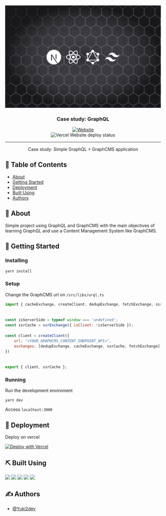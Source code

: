 <p align="center">
  <a href="" rel="noopener">
 <img src="./github/GraphQL.png" alt="Project logo"></a>
</p>

<h3 align="center">Case study: GraphQL</h3>

<div align="center">
    <a href="https://yuki2dev-study-graphql.vercel.app/">
    <img alt="Website" src="https://img.shields.io/static/v1?message=visit%20now&color=1d4ed8&label=website&labelColor=121212&logo=vercel&style=for-the-badge"/>
    </a>
    <br> 
    <img alt="Vercel Website deploy status" src="https://img.shields.io/github/deployments/KeysHD/rodizio2o/Production%20%E2%80%93%20rodizio2o-api?label=website&logo=vercel&style=for-the-badge&labelColor=121212">
</div>

---

<p align="center"> Case study: Simple GraphQL + GraphCMS application
    <br> 
</p>

## 📝 Table of Contents
- [About](#about)
- [Getting Started](#getting_started)
- [Deployment](#deployment)
- [Built Using](#built_using)
- [Authors](#authors)

## 🧐 About <a name = "about"></a>
Simple project using GraphQL and GraphCMS with the main objectives of learning GraphQL and use a Content Management System like GraphCMS.

## 🏁 Getting Started <a name = "getting_started"></a>

### Installing
```
yarn install
```

### Setup
Change the GraphCMS url on `/src/libs/urql.ts`
```js
import { cacheExchange, createClient, dedupExchange, fetchExchange, ssrExchange } from "urql";


const isServerSide = typeof window === 'undefined';
const ssrCache = ssrExchange({ isClient: !isServerSide });

const client = createClient({
    url: "<YOUR_GRAPHCMS_CONTENT_ENDPOINT_API>",
    exchanges: [dedupExchange, cacheExchange, ssrCache, fetchExchange]
})


export { client, ssrCache };
```

### Running
Run the development enviroment
```
yarn dev
```

Access `localhost:3000`

## 🚀 Deployment <a name = "deployment"></a>
Deploy on vercel

[![Deploy with Vercel](https://vercel.com/button)](https://vercel.com/new/clone?repository-url=https%3A%2F%2Fgithub.com%2FKeysHD%2Fstudy-graphql)

## ⛏️ Built Using <a name = "built_using"></a>

![](https://img.shields.io/badge/TypeScript-007ACC?style=for-the-badge&logo=typescript&logoColor=white)
![](https://img.shields.io/badge/React-20232A?style=for-the-badge&logo=react&logoColor=61DAFB)
![](https://img.shields.io/badge/next.js-000000?style=for-the-badge&logo=nextdotjs&logoColor=white)
![](https://img.shields.io/badge/GraphQl-E10098?style=for-the-badge&logo=graphql&logoColor=white)
![](https://img.shields.io/badge/Tailwind_CSS-38B2AC?style=for-the-badge&logo=tailwind-css&logoColor=white)

## ✍️ Authors <a name = "authors"></a>
- [@Yuki2dev](https://github.com/KeysHD)